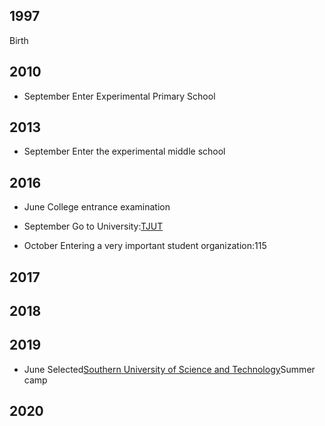 ## 1997
Birth

## 2010
- September
Enter Experimental Primary School

## 2013
- September
Enter the experimental middle school

## 2016
- June
College entrance examination

- September
Go to University:[TJUT](http://www.tjut.edu.cn/)

- October
Entering a very important student organization:115

## 2017

## 2018

## 2019
- June
Selected[Southern University of Science and Technology](https://www.sustech.edu.cn/)Summer camp

## 2020
